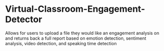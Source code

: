 # Virtual-Classroom-Engagement-Detector
 Allows for users to upload a file they would like an engagement analysis on and returns back a full report based on emotion detection, sentiment analysis, video detection, and speaking time detection
